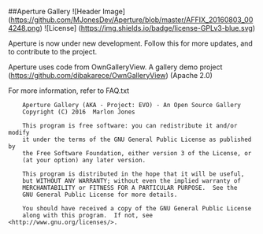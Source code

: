 ##Aperture Gallery
![Header Image] (https://github.com/MJonesDev/Aperture/blob/master/AFFIX_20160803_004248.png)
![License] (https://img.shields.io/badge/license-GPLv3-blue.svg)

Aperture is now under new development. Follow this for more updates, and to contribute to the project. 

Aperture uses code from OwnGalleryView. A gallery demo project (https://github.com/dibakarece/OwnGalleryView) (Apache 2.0)

For more information, refer to FAQ.txt

````
    Aperture Gallery (AKA - Project: EVO) - An Open Source Gallery
    Copyright (C) 2016  Marlon Jones

    This program is free software: you can redistribute it and/or modify
    it under the terms of the GNU General Public License as published by
    the Free Software Foundation, either version 3 of the License, or
    (at your option) any later version.

    This program is distributed in the hope that it will be useful,
    but WITHOUT ANY WARRANTY; without even the implied warranty of
    MERCHANTABILITY or FITNESS FOR A PARTICULAR PURPOSE.  See the
    GNU General Public License for more details.

    You should have received a copy of the GNU General Public License
    along with this program.  If not, see <http://www.gnu.org/licenses/>.
````

